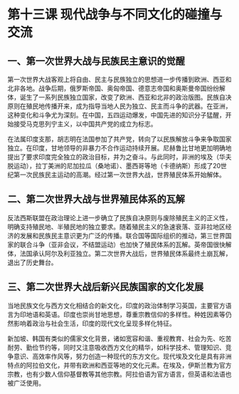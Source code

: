 # 第十三课 现代战争与不同文化的碰撞与交流

## 一、第一次世界大战与民族民主意识的觉醒

第一次世界大战客观上将自由、民主与民族独立的思想进一步传播到欧洲、西亚和北非各地。战争后期，俄罗斯帝国、奥匈帝国、德意志帝国和奥斯曼帝国纷纷解体，诞生了一系列民族独立国家，改变了欧洲、西亚和北非的政治版图。民族自决原则在殖民地传播开来，成为指导当地人民为独立、民主而斗争的武器。在亚洲，这种变化和斗争尤为深刻。在中国，五四运动爆发，中国先进的知识分子猛醒，开始接受马克思列宁主义，以中国共产党的成立为标志。

在法属印度支那，胡志明在法国参加了共产党，转向了以民族解放斗争来争取国家独立。在印度，甘地领导的非暴力不合作运动持续开展。尼赫鲁比甘地更加明确地提出了要求印度完全独立的政治目标，并为之奋斗。与此同时，非洲的埃及（华夫脱运动），拉丁美洲的尼加拉瓜（桑地诺）、墨西哥等地（卡德纳斯）形成了20世纪第一次民族民主运动的高潮。经过第一次世界大战，世界殖民体系开始解体。

## 二、第二次世界大战与世界殖民体系的瓦解

反法西斯联盟在政治理论上进一步确立了民族自决原则与废除殖民主义的正义性，明确支持殖民地、半殖民地的独立要求。随着殖民主义的急速衰落、亚非拉地区经济的发展和民族民主意识更为广泛的传播。联合国等国际组织的推动，第三世界国家的联合斗争（亚非会议，不结盟运动）也加快了殖民体系的瓦解。英帝国很快解体，法国承认阿尔及利亚独立。第二次世界大战后，世界殖民体系最终土崩瓦解，退出了历史舞台。

## 三、第二次世界大战后新兴民族国家的文化发展

当地民族文化与西方文化相结合的新文化，印度的政治体制学习英国，主要官方语言为印地语和英语。印度也崇尚甘地思想，尊重宗教信仰的多样性。种姓因素等仍然影响着政治与社会生活，印度的现代文化呈现多样化特征。

新加坡、韩国有类似的儒家文化背景，诸如宽容和谐、重视教育、社会为先、吃苦耐劳、勤俭节约等，同时又注意吸收西方文化的精华，如科学技术、管理知识、竞争意识、高效率作风等，努力创造一种现代的东方文化。现代埃及文化是具有非洲特点的阿拉伯文化，并带有欧洲和西亚等地的文化元素。在埃及，伊斯兰教为官方宗教，也有少数人信仰基督教等其他宗教。阿拉伯语为官方语言，但英语和法语也被广泛使用。
